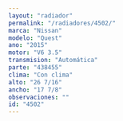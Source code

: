 ```yaml
---
layout: "radiador"
permalink: "/radiadores/4502/"
marca: "Nissan"
modelo: "Quest"
ano: "2015"
motor: "V6 3.5"
transmision: "Automática"
parte: "438455"
clima: "Con clima"
alto: "26 7/16"
ancho: "17 7/8"
observaciones: ""
id: "4502"
---
```


